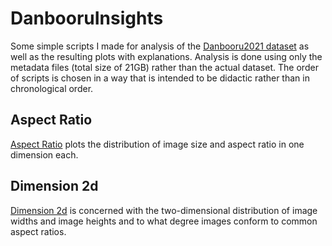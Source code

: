 # DanbooruInsights
Some simple scripts I made for analysis of the [Danbooru2021 dataset](https://www.gwern.net/Danbooru2021) as well as the resulting plots with explanations.
Analysis is done using only the metadata files (total size of 21GB) rather than the actual dataset.
The order of scripts is chosen in a way that is intended to be didactic rather than in chronological order.

## Aspect Ratio
[Aspect Ratio](./aspect_ratio) plots the distribution of image size and aspect ratio in one dimension each.

## Dimension 2d
[Dimension 2d](./dimension_2d) is concerned with the two-dimensional distribution of image widths and image heights and to what degree images conform to common aspect ratios.
